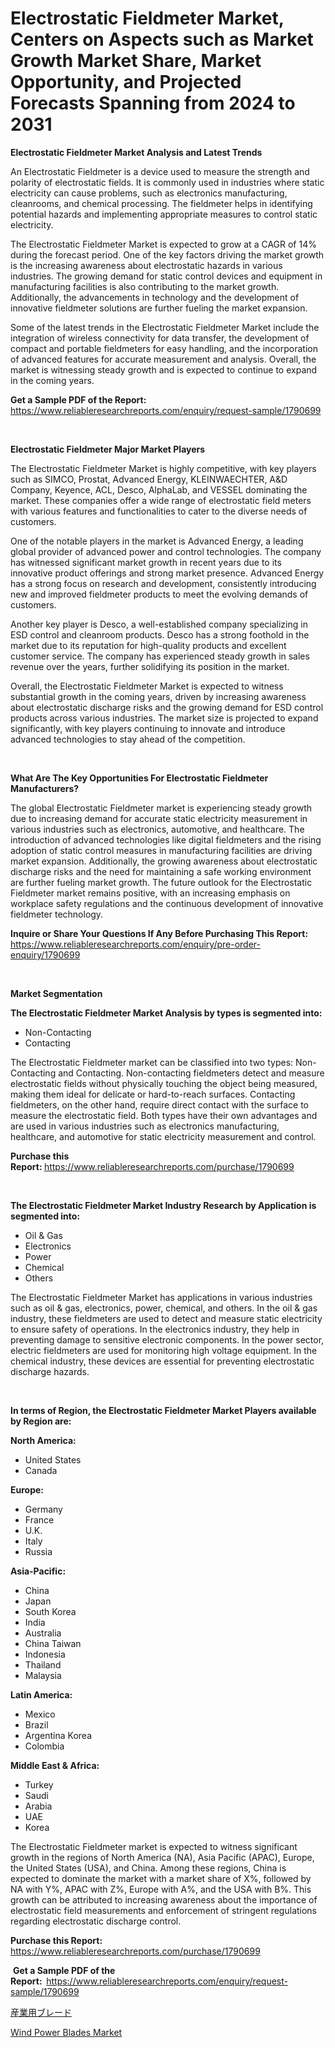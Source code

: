 <p><h1>Electrostatic Fieldmeter Market, Centers on Aspects such as Market Growth Market Share, Market Opportunity, and Projected Forecasts Spanning from 2024 to 2031</h1></p><p><strong>Electrostatic Fieldmeter Market Analysis and Latest Trends</strong></p>
<p><p>An Electrostatic Fieldmeter is a device used to measure the strength and polarity of electrostatic fields. It is commonly used in industries where static electricity can cause problems, such as electronics manufacturing, cleanrooms, and chemical processing. The fieldmeter helps in identifying potential hazards and implementing appropriate measures to control static electricity.</p><p>The Electrostatic Fieldmeter Market is expected to grow at a CAGR of 14% during the forecast period. One of the key factors driving the market growth is the increasing awareness about electrostatic hazards in various industries. The growing demand for static control devices and equipment in manufacturing facilities is also contributing to the market growth. Additionally, the advancements in technology and the development of innovative fieldmeter solutions are further fueling the market expansion.</p><p>Some of the latest trends in the Electrostatic Fieldmeter Market include the integration of wireless connectivity for data transfer, the development of compact and portable fieldmeters for easy handling, and the incorporation of advanced features for accurate measurement and analysis. Overall, the market is witnessing steady growth and is expected to continue to expand in the coming years.</p></p>
<p><strong>Get a Sample PDF of the Report:&nbsp;</strong> <a href="https://www.reliableresearchreports.com/enquiry/request-sample/1790699">https://www.reliableresearchreports.com/enquiry/request-sample/1790699</a></p>
<p>&nbsp;</p>
<p><strong>Electrostatic Fieldmeter Major Market Players</strong></p>
<p><p>The Electrostatic Fieldmeter Market is highly competitive, with key players such as SIMCO, Prostat, Advanced Energy, KLEINWAECHTER, A&D Company, Keyence, ACL, Desco, AlphaLab, and VESSEL dominating the market. These companies offer a wide range of electrostatic field meters with various features and functionalities to cater to the diverse needs of customers.</p><p>One of the notable players in the market is Advanced Energy, a leading global provider of advanced power and control technologies. The company has witnessed significant market growth in recent years due to its innovative product offerings and strong market presence. Advanced Energy has a strong focus on research and development, consistently introducing new and improved fieldmeter products to meet the evolving demands of customers.</p><p>Another key player is Desco, a well-established company specializing in ESD control and cleanroom products. Desco has a strong foothold in the market due to its reputation for high-quality products and excellent customer service. The company has experienced steady growth in sales revenue over the years, further solidifying its position in the market.</p><p>Overall, the Electrostatic Fieldmeter Market is expected to witness substantial growth in the coming years, driven by increasing awareness about electrostatic discharge risks and the growing demand for ESD control products across various industries. The market size is projected to expand significantly, with key players continuing to innovate and introduce advanced technologies to stay ahead of the competition.</p></p>
<p>&nbsp;</p>
<p><strong>What Are The Key Opportunities For Electrostatic Fieldmeter Manufacturers?</strong></p>
<p><p>The global Electrostatic Fieldmeter market is experiencing steady growth due to increasing demand for accurate static electricity measurement in various industries such as electronics, automotive, and healthcare. The introduction of advanced technologies like digital fieldmeters and the rising adoption of static control measures in manufacturing facilities are driving market expansion. Additionally, the growing awareness about electrostatic discharge risks and the need for maintaining a safe working environment are further fueling market growth. The future outlook for the Electrostatic Fieldmeter market remains positive, with an increasing emphasis on workplace safety regulations and the continuous development of innovative fieldmeter technology.</p></p>
<p><strong>Inquire or Share Your Questions If Any Before Purchasing This Report:</strong> <a href="https://www.reliableresearchreports.com/enquiry/pre-order-enquiry/1790699">https://www.reliableresearchreports.com/enquiry/pre-order-enquiry/1790699</a></p>
<p>&nbsp;</p>
<p><strong>Market Segmentation</strong></p>
<p><strong>The Electrostatic Fieldmeter Market Analysis by types is segmented into:</strong></p>
<p><ul><li>Non-Contacting</li><li>Contacting</li></ul></p>
<p><p>The Electrostatic Fieldmeter market can be classified into two types: Non-Contacting and Contacting. Non-contacting fieldmeters detect and measure electrostatic fields without physically touching the object being measured, making them ideal for delicate or hard-to-reach surfaces. Contacting fieldmeters, on the other hand, require direct contact with the surface to measure the electrostatic field. Both types have their own advantages and are used in various industries such as electronics manufacturing, healthcare, and automotive for static electricity measurement and control.</p></p>
<p><strong>Purchase this Report:&nbsp;</strong><a href="https://www.reliableresearchreports.com/purchase/1790699">https://www.reliableresearchreports.com/purchase/1790699</a></p>
<p>&nbsp;</p>
<p><strong>The Electrostatic Fieldmeter Market Industry Research by Application is segmented into:</strong></p>
<p><ul><li>Oil & Gas</li><li>Electronics</li><li>Power</li><li>Chemical</li><li>Others</li></ul></p>
<p><p>The Electrostatic Fieldmeter Market has applications in various industries such as oil & gas, electronics, power, chemical, and others. In the oil & gas industry, these fieldmeters are used to detect and measure static electricity to ensure safety of operations. In the electronics industry, they help in preventing damage to sensitive electronic components. In the power sector, electric fieldmeters are used for monitoring high voltage equipment. In the chemical industry, these devices are essential for preventing electrostatic discharge hazards.</p></p>
<p>&nbsp;</p>
<p><strong>In terms of Region, the Electrostatic Fieldmeter Market Players available by Region are:</strong></p>
<p>
    <p> <strong> North America: </strong>
        <ul>
            <li>United States</li>
            <li>Canada</li>
        </ul>
        </p> 
    <p> <strong> Europe: </strong>
        <ul>
            <li>Germany</li>
            <li>France</li>
            <li>U.K.</li>
            <li>Italy</li>
            <li>Russia</li>
        </ul>
        </p> 
    <p> <strong> Asia-Pacific: </strong>
        <ul>
            <li>China</li>
            <li>Japan</li>
            <li>South Korea</li>
            <li>India</li>
            <li>Australia</li>
            <li>China Taiwan</li>
            <li>Indonesia</li>
            <li>Thailand</li>
            <li>Malaysia</li>
        </ul>
        </p> 
    <p> <strong> Latin America: </strong>
        <ul>
            <li>Mexico</li>
            <li>Brazil</li>
            <li>Argentina Korea</li>
            <li>Colombia</li>
        </ul>
        </p> 
    <p> <strong> Middle East & Africa: </strong>
        <ul>
            <li>Turkey</li>
            <li>Saudi</li>
            <li>Arabia</li>
            <li>UAE</li>
            <li>Korea</li>
        </ul>
    </p>
    </p>
<p><p>The Electrostatic Fieldmeter market is expected to witness significant growth in the regions of North America (NA), Asia Pacific (APAC), Europe, the United States (USA), and China. Among these regions, China is expected to dominate the market with a market share of X%, followed by NA with Y%, APAC with Z%, Europe with A%, and the USA with B%. This growth can be attributed to increasing awareness about the importance of electrostatic field measurements and enforcement of stringent regulations regarding electrostatic discharge control.</p></p>
<p><strong>Purchase this Report: </strong><a href="https://www.reliableresearchreports.com/purchase/1790699">https://www.reliableresearchreports.com/purchase/1790699</a></p>
<p>&nbsp;<strong>Get a Sample PDF of the Report:&nbsp;&nbsp;</strong><a href="https://www.reliableresearchreports.com/enquiry/request-sample/1790699">https://www.reliableresearchreports.com/enquiry/request-sample/1790699</a></p>
<p><strong></strong></p>
<p><p><a href="https://github.com/mreklxf44233/Market-Research-Report-List-1/blob/main/699914916199.md">産業用ブレード</a></p><p><a href="https://github.com/CliffMedina6/Market-Research-Report-List-4/blob/main/wind-power-blades-market.md">Wind Power Blades Market</a></p></p>